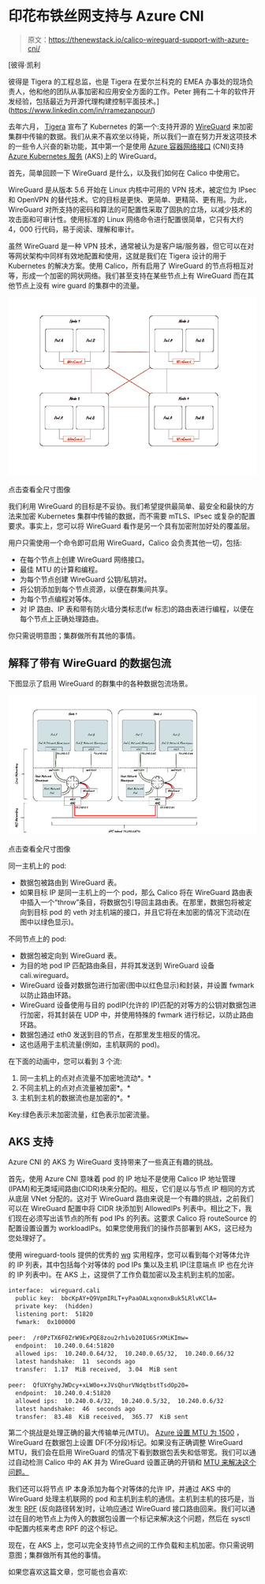 # 印花布铁丝网支持与 Azure CNI

> 原文：<https://thenewstack.io/calico-wireguard-support-with-azure-cni/>

[](https://www.linkedin.com/in/rramezanpour/)

 [彼得·凯利

彼得是 Tigera 的工程总监，也是 Tigera 在爱尔兰科克的 EMEA 办事处的现场负责人，他和他的团队从事加密和应用安全方面的工作。Peter 拥有二十年的软件开发经验，包括最近为开源代理构建控制平面技术。](https://www.linkedin.com/in/rramezanpour/) [](https://www.linkedin.com/in/rramezanpour/)

去年六月， [Tigera](https://tigera.io/?utm_content=inline-mention) 宣布了 Kubernetes 的第一个:支持开源的 [WireGuard](https://www.wireguard.com/) 来加密集群中传输的数据。我们从来不喜欢坐以待毙，所以我们一直在努力开发这项技术的一些令人兴奋的新功能，其中第一个是使用 [Azure 容器网络接口](https://github.com/Azure/azure-container-networking/blob/master/docs/cni.md) (CNI)支持 [Azure Kubernetes 服务](https://azure.microsoft.com/en-us/services/kubernetes-service/) (AKS)上的 WireGuard。

首先，简单回顾一下 WireGuard 是什么，以及我们如何在 Calico 中使用它。

WireGuard 是从版本 5.6 开始在 Linux 内核中可用的 VPN 技术，被定位为 IPsec 和 OpenVPN 的替代技术。它的目标是更快、更简单、更精简、更有用。为此，WireGuard 对所支持的密码和算法的可配置性采取了固执的立场，以减少技术的攻击面和可审计性。使用标准的 Linux 网络命令进行配置很简单，它只有大约 4，000 行代码，易于阅读、理解和审计。

虽然 WireGuard 是一种 VPN 技术，通常被认为是客户端/服务器，但它可以在对等网状架构中同样有效地配置和使用，这就是我们在 Tigera 设计的用于 Kubernetes 的解决方案。使用 Calico，所有启用了 WireGuard 的节点将相互对等，形成一个加密的网状网络。我们甚至支持在某些节点上有 WireGuard 而在其他节点上没有 wire guard 的集群中的流量。

[![](img/bc166ba503441935960602745084aa4a.png)](https://cdn.thenewstack.io/media/2021/08/06581ad7-image1-10-e1628656758212.png)

点击查看全尺寸图像

我们利用 WireGuard 的目标是不妥协。我们希望提供最简单、最安全和最快的方法来加密 Kubernetes 集群中传输的数据，而不需要 mTLS、IPsec 或复杂的配置要求。事实上，您可以将 WireGuard 看作是另一个具有加密附加好处的覆盖层。

用户只需使用一个命令即可启用 WireGuard，Calico 会负责其他一切，包括:

*   在每个节点上创建 WireGuard 网络接口。
*   最佳 MTU 的计算和编程。
*   为每个节点创建 WireGuard 公钥/私钥对。
*   将公钥添加到每个节点资源，以便在群集间共享。
*   为每个节点编程对等体。
*   对 IP 路由、IP 表和带有防火墙分类标志(fw 标志)的路由表进行编程，以便在每个节点上正确处理路由。

你只需说明意图；集群做所有其他的事情。

## 解释了带有 WireGuard 的数据包流

下图显示了启用 WireGuard 的群集中的各种数据包流场景。

[![](img/e0bad0a08f72bb8ef4220df9ac35ddb9.png)](https://cdn.thenewstack.io/media/2021/08/eb522dd1-image2-8.png)

点击查看全尺寸图像

同一主机上的 pod:

*   数据包被路由到 WireGuard 表。
*   如果目标 IP 是同一主机上的一个 pod，那么 Calico 将在 WireGuard 路由表中插入一个“throw”条目，将数据包引导回主路由表。在那里，数据包将被定向到目标 pod 的 veth 对主机端的接口，并且它将在未加密的情况下流动(在图中以绿色显示)。

不同节点上的 pod:

*   数据包被定向到 WireGuard 表。
*   为目的地 pod IP 匹配路由条目，并将其发送到 WireGuard 设备 cali.wireguard。
*   WireGuard 设备对数据包进行加密(图中以红色显示)和封装，并设置 fwmark 以防止路由环路。
*   WireGuard 设备使用与目的 podIP(允许的 IP)匹配的对等方的公钥对数据包进行加密，将其封装在 UDP 中，并使用特殊的 fwmark 进行标记，以防止路由环路。
*   数据包通过 eth0 发送到目的节点，在那里发生相反的情况。
*   这也适用于主机流量(例如，主机联网的 pod)。

在下面的动画中，您可以看到 3 个流:

1.  同一主机上的点对点流量不加密地流动*。*
2.  不同主机上的点对点流量被加密*。*
3.  主机到主机的数据流也是加密的*。*

Key:绿色表示未加密流量，红色表示加密流量。

## AKS 支持

Azure CNI 的 AKS 为 WireGuard 支持带来了一些真正有趣的挑战。

首先，使用 Azure CNI 意味着 pod 的 IP 地址不是使用 Calico IP 地址管理(IPAM)和无类域间路由(CIDR)块来分配的。相反，它们是以与节点 IP 相同的方式从底层 VNet 分配的。这对于 WireGuard 路由来说是一个有趣的挑战，之前我们可以在 WireGuard 配置中将 CIDR 块添加到 AllowedIPs 列表中。相比之下，我们现在必须写出该节点的所有 pod IPs 的列表。这要求 Calico 将 routeSource 的配置设置设置为 workloadIPs。如果您使用我们的操作员部署到 AKS，这已经为您处理好了。

使用 wireguard-tools 提供的优秀的 [wg](https://git.zx2c4.com/wireguard-tools/about/src/man/wg.8) 实用程序，您可以看到每个对等体允许的 IP 列表，其中包括每个对等体的 pod IPs 集以及主机 IP(注意端点 IP 也在允许的 IP 列表中)。在 AKS 上，这提供了工作负载加密以及主机到主机的加密。

```
interface:  wireguard.cali
  public key:  bbcKpAY+Q9VpmIRLT+yPaaOALxqnonxBuk5LRlvKClA=
  private key:  (hidden)
  listening port:  51820
  fwmark:  0x100000

peer:  /r0PzTX6F0ZrW9ExPQE8zou2rh1vb20IU6SrXMiKImw=
  endpoint:  10.240.0.64:51820
  allowed ips:  10.240.0.64/32,  10.240.0.65/32,  10.240.0.66/32
  latest handshake:  11  seconds ago
  transfer:  1.17  MiB received,  3.04  MiB sent

peer:  QfUXYghyJWDcy+xLW0o+xJVsQhurVNdqtbstTsdOp20=
  endpoint:  10.240.0.4:51820
  allowed ips:  10.240.0.4/32,  10.240.0.5/32,  10.240.0.6/32
  latest handshake:  46  seconds ago
  transfer:  83.48  KiB received,  365.77  KiB sent

```

第二个挑战是处理正确的最大传输单元(MTU)。 [Azure 设置 MTU 为 1500](https://docs.microsoft.com/en-us/azure/virtual-network/virtual-network-tcpip-performance-tuning#azure-and-vm-mtu) ，WireGuard 在数据包上设置 DF(不分段)标记。如果没有正确调整 WireGuard MTU，我们会在启用 WireGuard 的情况下看到数据包丢失和低带宽。我们可以通过自动检测 Calico 中的 AK 并为 WireGuard 设置正确的开销和 [MTU 来解决这个问题。](https://docs.projectcalico.org/networking/mtu)

我们还可以将节点 IP 本身添加为每个对等体的允许 IP，并通过 AKS 中的 WireGuard 处理主机联网的 pod 和主机到主机的通信。主机到主机的技巧是，当发生 [RPF](https://en.wikipedia.org/wiki/Reverse-path_forwarding) (反向路径转发)时，让响应通过 WireGuard 接口路由回来。我们可以通过在目的地节点上为传入的数据包设置一个标记来解决这个问题，然后在 sysctl 中配置内核来考虑 RPF 的这个标记。

现在，在 AKS 上，您可以完全支持节点之间的工作负载和主机加密。你只需说明意图；集群做所有其他的事情。

如果您喜欢这篇文章，您可能也会喜欢:

<svg xmlns:xlink="http://www.w3.org/1999/xlink" viewBox="0 0 68 31" version="1.1"><title>Group</title> <desc>Created with Sketch.</desc></svg>